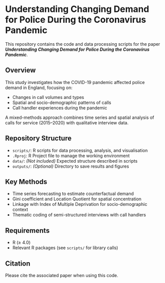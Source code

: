 # Understanding Changing Demand for Police During the Coronavirus Pandemic

This repository contains the code and data processing scripts for the paper  
**_Understanding Changing Demand for Police During the Coronavirus Pandemic_**.

## Overview

This study investigates how the COVID-19 pandemic affected police demand in England, focusing on:

- Changes in call volumes and types  
- Spatial and socio-demographic patterns of calls  
- Call handler experiences during the pandemic

A mixed-methods approach combines time series and spatial analysis of calls for service (2015–2020) with qualitative interview data.

## Repository Structure

- `scripts/`: R scripts for data processing, analysis, and visualisation  
- `.Rproj`: R Project file to manage the working environment  
- `data/`: *(Not included)* Expected structure described in scripts  
- `outputs/`: *(Optional)* Directory to save results and figures  

## Key Methods

- Time series forecasting to estimate counterfactual demand  
- Gini coefficient and Location Quotient for spatial concentration  
- Linkage with Index of Multiple Deprivation for socio-demographic context  
- Thematic coding of semi-structured interviews with call handlers  

## Requirements

- R (≥ 4.0)  
- Relevant R packages (see `scripts/` for library calls)

## Citation

Please cite the associated paper when using this code.
